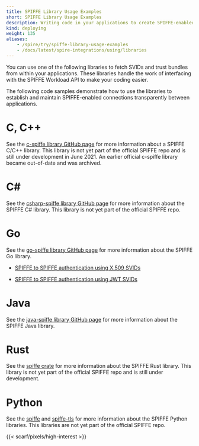 ```yaml
---
title: SPIFFE Library Usage Examples
short: SPIFFE Library Usage Examples
description: Writing code in your applications to create SPIFFE-enabled connections
kind: deploying
weight: 135
aliases:
    - /spire/try/spiffe-library-usage-examples
    - /docs/latest/spire-integrations/using/libraries
---
```


You can use one of the following libraries to fetch SVIDs and trust bundles from within your applications. These libraries handle the work of interfacing with the SPIFFE Workload API to make your coding easier.

The following code samples demonstrate how to use the libraries to establish and maintain SPIFFE-enabled connections transparently between applications.

# C, C++

See the [c-spiffe library GitHub page](https://github.com/HewlettPackard/c-spiffe) for more information about a SPIFFE C/C++ library. This library is not yet part of the official SPIFFE repo and is still under development in June 2021. An earlier official c-spiffe library became out-of-date and was archived.

# C#

See the [csharp-spiffe library GitHub page](https://github.com/vurhanau/csharp-spiffe) for more information about the SPIFFE C# library.
This library is not yet part of the official SPIFFE repo.

# Go

See the [go-spiffe library GitHub page](https://github.com/spiffe/go-spiffe/tree/main/v2) for more information about the SPIFFE Go library. 

* [SPIFFE to SPIFFE authentication using X.509 SVIDs](https://github.com/spiffe/go-spiffe/tree/main/v2/examples/spiffe-tls)

* [SPIFFE to SPIFFE authentication using JWT SVIDs](https://github.com/spiffe/go-spiffe/tree/main/v2/examples/spiffe-jwt-using-proxy)

# Java

See the [java-spiffe library GitHub page](https://github.com/spiffe/java-spiffe) for more information about the SPIFFE Java library.

# Rust

See the [spiffe crate](https://crates.io/crates/spiffe) for more information about the SPIFFE Rust library.
This library is not yet part of the official SPIFFE repo and is still under development. 

# Python

See the [spiffe](https://pypi.org/project/spiffe/) and [spiffe-tls](https://pypi.org/project/spiffe-tls/) for more information about the SPIFFE Python libraries. This libraries are not yet part of the official SPIFFE repo.

{{< scarf/pixels/high-interest >}}
